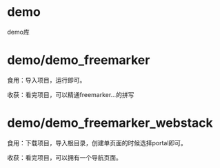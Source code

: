 # demo

demo库

# demo/demo_freemarker



食用：导入项目，运行即可。 



收获：看完项目，可以精通freemarker...的拼写



# demo/demo_freemarker_webstack



食用：下载项目，导入根目录，创建单页面的时候选择portal即可。



收获：看完项目，可以拥有一个导航页面。